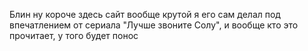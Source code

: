Блин ну короче здесь сайт вообще крутой я его сам делал под впечатлением от сериала "Лучше звоните Солу", и вообще кто это прочитает, у того будет понос
